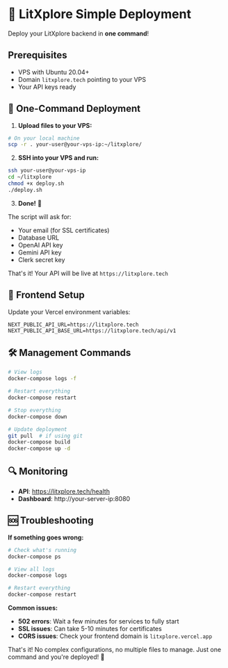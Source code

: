 # 🚀 LitXplore Simple Deployment

Deploy your LitXplore backend in **one command**!

## Prerequisites

- VPS with Ubuntu 20.04+
- Domain `litxplore.tech` pointing to your VPS
- Your API keys ready

## 🎯 One-Command Deployment

1. **Upload files to your VPS:**

```bash
# On your local machine
scp -r . your-user@your-vps-ip:~/litxplore/
```

2. **SSH into your VPS and run:**

```bash
ssh your-user@your-vps-ip
cd ~/litxplore
chmod +x deploy.sh
./deploy.sh
```

3. **Done!** 🎉

The script will ask for:

- Your email (for SSL certificates)
- Database URL
- OpenAI API key
- Gemini API key
- Clerk secret key

That's it! Your API will be live at `https://litxplore.tech`

## 📱 Frontend Setup

Update your Vercel environment variables:

```
NEXT_PUBLIC_API_URL=https://litxplore.tech
NEXT_PUBLIC_API_BASE_URL=https://litxplore.tech/api/v1
```

## 🛠️ Management Commands

```bash
# View logs
docker-compose logs -f

# Restart everything
docker-compose restart

# Stop everything
docker-compose down

# Update deployment
git pull  # if using git
docker-compose build
docker-compose up -d
```

## 🔍 Monitoring

- **API**: https://litxplore.tech/health
- **Dashboard**: http://your-server-ip:8080

## 🆘 Troubleshooting

**If something goes wrong:**

```bash
# Check what's running
docker-compose ps

# View all logs
docker-compose logs

# Restart everything
docker-compose restart
```

**Common issues:**

- **502 errors**: Wait a few minutes for services to fully start
- **SSL issues**: Can take 5-10 minutes for certificates
- **CORS issues**: Check your frontend domain is `litxplore.vercel.app`

That's it! No complex configurations, no multiple files to manage. Just one command and you're deployed! 🚀
